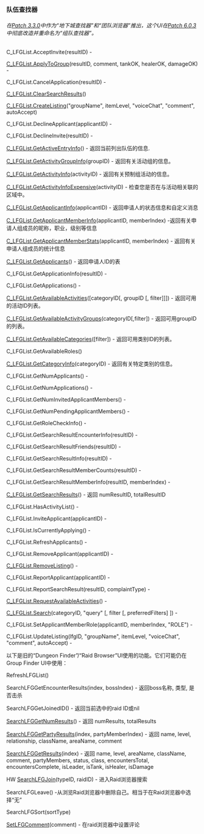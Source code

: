 ### 队伍查找器

###### 在[Patch 3.3.0](https://wow.gamepedia.com/Patch_3.3.0)中作为“地下城查找器”和“团队浏览器”推出，这个UI在[Patch 6.0.3](https://wow.gamepedia.com/Patch_6.0.3)中彻底改造并重命名为“组队查找器”。

C\_LFGList.AcceptInvite\(resultID\) -

[C\_LFGList.ApplyToGroup](https://wow.gamepedia.com/API_C_LFGList.ApplyToGroup)\(resultID, comment, tankOK, healerOK, damageOK\) -

C\_LFGList.CancelApplication\(resultID\) -

[C\_LFGList.ClearSearchResults](https://wow.gamepedia.com/API_C_LFGList.ClearSearchResults)\(\)

[C\_LFGList.CreateListing](https://wow.gamepedia.com/API_C_LFGList.CreateListing)\("groupName", itemLevel, "voiceChat", "comment", autoAccept\)

C\_LFGList.DeclineApplicant\(applicantID\) -

C\_LFGList.DeclineInvite\(resultID\) -

[C\_LFGList.GetActiveEntryInfo](https://wow.gamepedia.com/API_C_LFGList.GetActiveEntryInfo)\(\) - 返回当前列出队伍的信息.

[C\_LFGList.GetActivityGroupInfo](https://wow.gamepedia.com/API_C_LFGList.GetActivityGroupInfo)\(groupID\) - 返回有关活动组的信息。

[C\_LFGList.GetActivityInfo](https://wow.gamepedia.com/API_C_LFGList.GetActivityInfo)\(activityID\) - 返回有关预制组活动的信息。

[C\_LFGList.GetActivityInfoExpensive](https://wow.gamepedia.com/API_C_LFGList.GetActivityInfoExpensive)\(activityID\) - 检查您是否在与活动相关联的区域中。

[C\_LFGList.GetApplicantInfo](https://wow.gamepedia.com/API_C_LFGList.GetApplicantInfo)\(applicantID\) - 返回申请人的状态信息和自定义消息

[C\_LFGList.GetApplicantMemberInfo](https://wow.gamepedia.com/API_C_LFGList.GetApplicantMemberInfo)\(applicantID, memberIndex\) -返回有关申请人组成员的昵称，职业，级别等信息

[C\_LFGList.GetApplicantMemberStats](https://wow.gamepedia.com/API_C_LFGList.GetApplicantMemberStats)\(applicantID, memberIndex\) - 返回有关申请人组成员的统计信息

[C\_LFGList.GetApplicants](https://wow.gamepedia.com/API_C_LFGList.GetApplicants)\(\) - 返回申请人ID的表

C\_LFGList.GetApplicationInfo\(resultID\) -

C\_LFGList.GetApplications\(\) -

[C\_LFGList.GetAvailableActivities](https://wow.gamepedia.com/API_C_LFGList.GetAvailableActivities)\(\[categoryID\[, groupID \[, filter\]\]\]\) - 返回可用的活动ID列表。

[C\_LFGList.GetAvailableActivityGroups](https://wow.gamepedia.com/API_C_LFGList.GetAvailableActivityGroups)\(categoryID\[,filter\]\) - 返回可用groupID的列表。

[C\_LFGList.GetAvailableCategories](https://wow.gamepedia.com/API_C_LFGList.GetAvailableCategories)\(\[filter\]\) - 返回可用类别ID的列表。

C\_LFGList.GetAvailableRoles\(\)

[C\_LFGList.GetCategoryInfo](https://wow.gamepedia.com/API_C_LFGList.GetCategoryInfo)\(categoryID\) - 返回有关特定类别的信息。

C\_LFGList.GetNumApplicants\(\) -

C\_LFGList.GetNumApplications\(\) -

C\_LFGList.GetNumInvitedApplicantMembers\(\) -

C\_LFGList.GetNumPendingApplicantMembers\(\) -

C\_LFGList.GetRoleCheckInfo\(\) -

C\_LFGList.GetSearchResultEncounterInfo\(resultID\) -

C\_LFGList.GetSearchResultFriends\(resultID\) -

C\_LFGList.GetSearchResultInfo\(resultID\) -

C\_LFGList.GetSearchResultMemberCounts\(resultID\) -

C\_LFGList.GetSearchResultMemberInfo\(resultID, memberIndex\) -

[C\_LFGList.GetSearchResults](https://wow.gamepedia.com/API_C_LFGList.GetSearchResults)\(\) - 返回 numResultID, totalResultID

C\_LFGList.HasActivityList\(\) -

C\_LFGList.InviteApplicant\(applicantID\) -

C\_LFGList.IsCurrentlyApplying\(\) -

C\_LFGList.RefreshApplicants\(\) -

C\_LFGList.RemoveApplicant\(applicantID\) -

[C\_LFGList.RemoveListing](https://wow.gamepedia.com/API_C_LFGList.RemoveListing)\(\) -

C\_LFGList.ReportApplicant\(applicantID\) -

C\_LFGList.ReportSearchResult\(resultID, complaintType\) -

[C\_LFGList.RequestAvailableActivities](https://wow.gamepedia.com/API_C_LFGList.RequestAvailableActivities)\(\) -

[C\_LFGList.Search](https://wow.gamepedia.com/API_C_LFGList.Search)\(categoryID, "query" \[, filter \[, preferredFilters\] \]\) -

C\_LFGList.SetApplicantMemberRole\(applicantID, memberIndex, "ROLE"\) -

C\_LFGList.UpdateListing\(lfgID, "groupName", itemLevel, "voiceChat", "comment", autoAccept\) -

以下是旧的“Dungeon Finder”/“Raid Browser”UI使用的功能。它们可能仍在Group Finder UI中使用：

RefreshLFGList\(\)

SearchLFGGetEncounterResults\(index, bossIndex\) - 返回boss名称, 类型, 是否击杀

SearchLFGGetJoinedID\(\) - 返回当前选中的raid ID或nil

[SearchLFGGetNumResults](https://wow.gamepedia.com/API_SearchLFGGetNumResults)\(\) - 返回 numResults, totalResults

[SearchLFGGetPartyResults](https://wow.gamepedia.com/API_SearchLFGGetPartyResults)\(index, partyMemberIndex\) - 返回 name, level, relationship, className, areaName, comment

[SearchLFGGetResults](https://wow.gamepedia.com/API_SearchLFGGetResults)\(index\) - 返回 name, level, areaName, className, comment, partyMembers, status, class, encountersTotal, encountersComplete, isLeader, isTank, isHealer, isDamage

HW [SearchLFGJoin](https://wow.gamepedia.com/API_SearchLFGJoin)\(typeID, raidID\) - 进入Raid浏览器搜索

SearchLFGLeave\(\) -从浏览Raid浏览器中删除自己。相当于在Raid浏览器中选择“无”

SearchLFGSort\(sortType\)

[SetLFGComment](https://wow.gamepedia.com/API_SetLFGComment)\(comment\) - 在raid浏览器中设置评论

